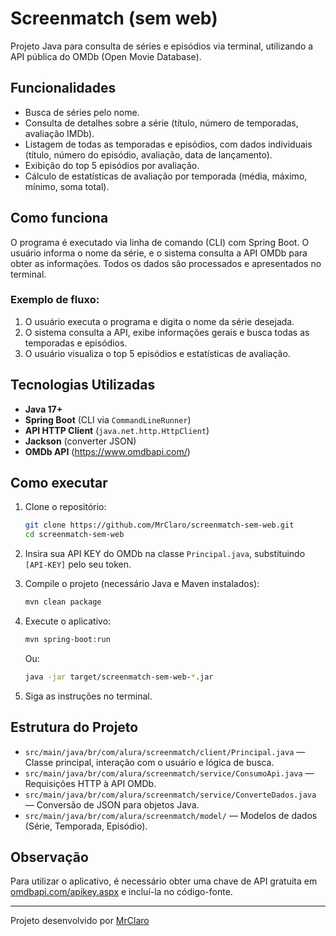 # Screenmatch (sem web)

Projeto Java para consulta de séries e episódios via terminal, utilizando a API pública do OMDb (Open Movie Database).

## Funcionalidades

- Busca de séries pelo nome.
- Consulta de detalhes sobre a série (título, número de temporadas, avaliação IMDb).
- Listagem de todas as temporadas e episódios, com dados individuais (título, número do episódio, avaliação, data de lançamento).
- Exibição do top 5 episódios por avaliação.
- Cálculo de estatísticas de avaliação por temporada (média, máximo, mínimo, soma total).

## Como funciona

O programa é executado via linha de comando (CLI) com Spring Boot. O usuário informa o nome da série, e o sistema consulta a API OMDb para obter as informações. Todos os dados são processados e apresentados no terminal.

### Exemplo de fluxo:

1. O usuário executa o programa e digita o nome da série desejada.
2. O sistema consulta a API, exibe informações gerais e busca todas as temporadas e episódios.
3. O usuário visualiza o top 5 episódios e estatísticas de avaliação.

## Tecnologias Utilizadas

- **Java 17+**
- **Spring Boot** (CLI via `CommandLineRunner`)
- **API HTTP Client** (`java.net.http.HttpClient`)
- **Jackson** (converter JSON)
- **OMDb API** (https://www.omdbapi.com/)

## Como executar

1. Clone o repositório:
   ```bash
   git clone https://github.com/MrClaro/screenmatch-sem-web.git
   cd screenmatch-sem-web
   ```

2. Insira sua API KEY do OMDb na classe `Principal.java`, substituindo `[API-KEY]` pelo seu token.

3. Compile o projeto (necessário Java e Maven instalados):
   ```bash
   mvn clean package
   ```

4. Execute o aplicativo:
   ```bash
   mvn spring-boot:run
   ```
   Ou:
   ```bash
   java -jar target/screenmatch-sem-web-*.jar
   ```

5. Siga as instruções no terminal.

## Estrutura do Projeto

- `src/main/java/br/com/alura/screenmatch/client/Principal.java` — Classe principal, interação com o usuário e lógica de busca.
- `src/main/java/br/com/alura/screenmatch/service/ConsumoApi.java` — Requisições HTTP à API OMDb.
- `src/main/java/br/com/alura/screenmatch/service/ConverteDados.java` — Conversão de JSON para objetos Java.
- `src/main/java/br/com/alura/screenmatch/model/` — Modelos de dados (Série, Temporada, Episódio).

## Observação

Para utilizar o aplicativo, é necessário obter uma chave de API gratuita em [omdbapi.com/apikey.aspx](https://www.omdbapi.com/apikey.aspx) e incluí-la no código-fonte.

---

Projeto desenvolvido por [MrClaro](https://github.com/MrClaro)
